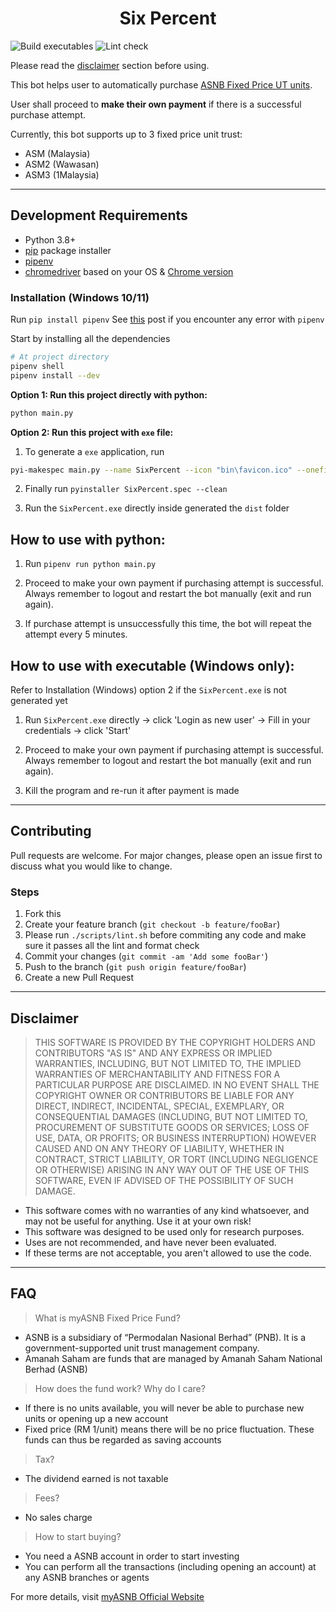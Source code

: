 <h1 align="center">Six Percent</h1>

![Build executables](https://github.com/ngshiheng/six-percent/workflows/Build%20executables/badge.svg?branch=master)
![Lint check](https://github.com/ngshiheng/six-percent/workflows/Lint%20check/badge.svg?branch=master)

Please read the [disclaimer](##Disclaimer) section before using.

This bot helps user to automatically purchase [ASNB Fixed Price UT units](##FAQ).

User shall proceed to **make their own payment** if there is a successful purchase attempt.

Currently, this bot supports up to 3 fixed price unit trust:

-   ASM (Malaysia)
-   ASM2 (Wawasan)
-   ASM3 (1Malaysia)

---

## Development Requirements

-   Python 3.8+
-   [pip](https://pip.pypa.io/en/stable/) package installer
-   [pipenv](https://pypi.org/project/pipenv/)
-   [chromedriver](https://chromedriver.chromium.org/downloads) based on your OS & [Chrome version](chrome://settings/help)

### Installation (Windows 10/11)

Run `pip install pipenv` See [this](https://stackoverflow.com/questions/46041719/windows-reports-error-when-trying-to-install-package-using-pipenv) post if you encounter any error with `pipenv`

Start by installing all the dependencies

```bash
# At project directory
pipenv shell
pipenv install --dev
```

**Option 1: Run this project directly with python:**

```bash
python main.py
```

**Option 2: Run this project with `exe` file:**

1. To generate a `exe` application, run

```sh
pyi-makespec main.py --name SixPercent --icon "bin\favicon.ico" --onefile --console --add-binary "bin\driver\chromedriver.exe;bin\driver\\"
```

2. Finally run `pyinstaller SixPercent.spec --clean`

3. Run the `SixPercent.exe` directly inside generated the `dist` folder

## How to use with python:

1. Run `pipenv run python main.py`

2. Proceed to make your own payment if purchasing attempt is successful. Always remember to logout and restart the bot manually (exit and run again).

3. If purchase attempt is unsuccessfully this time, the bot will repeat the attempt every 5 minutes.

## How to use with executable (Windows only):

Refer to Installation (Windows) option 2 if the `SixPercent.exe` is not generated yet

1. Run `SixPercent.exe` directly -> click 'Login as new user' -> Fill in your credentials -> click 'Start'

2. Proceed to make your own payment if purchasing attempt is successful. Always remember to logout and restart the bot manually (exit and run again).

3. Kill the program and re-run it after payment is made

---

## Contributing

Pull requests are welcome. For major changes, please open an issue first to discuss what you would like to change.

### Steps

1. Fork this
2. Create your feature branch (`git checkout -b feature/fooBar`)
3. Please run `./scripts/lint.sh` before commiting any code and make sure it passes all the lint and format check
4. Commit your changes (`git commit -am 'Add some fooBar'`)
5. Push to the branch (`git push origin feature/fooBar`)
6. Create a new Pull Request

---

## Disclaimer

> THIS SOFTWARE IS PROVIDED BY THE COPYRIGHT HOLDERS AND CONTRIBUTORS "AS IS" AND ANY EXPRESS OR IMPLIED WARRANTIES, INCLUDING, BUT NOT LIMITED TO, THE IMPLIED WARRANTIES OF MERCHANTABILITY AND FITNESS FOR A PARTICULAR PURPOSE ARE DISCLAIMED. IN NO EVENT SHALL THE COPYRIGHT OWNER OR CONTRIBUTORS BE LIABLE FOR ANY DIRECT, INDIRECT, INCIDENTAL, SPECIAL, EXEMPLARY, OR CONSEQUENTIAL DAMAGES (INCLUDING, BUT NOT LIMITED TO, PROCUREMENT OF SUBSTITUTE GOODS OR SERVICES; LOSS OF USE, DATA, OR PROFITS; OR BUSINESS INTERRUPTION) HOWEVER CAUSED AND ON ANY THEORY OF LIABILITY, WHETHER IN CONTRACT, STRICT LIABILITY, OR TORT (INCLUDING NEGLIGENCE OR OTHERWISE) ARISING IN ANY WAY OUT OF THE USE OF THIS SOFTWARE, EVEN IF ADVISED OF THE POSSIBILITY OF SUCH DAMAGE.

-   This software comes with no warranties of any kind whatsoever, and may not be useful for anything. Use it at your own risk!
-   This software was designed to be used only for research purposes.
-   Uses are not recommended, and have never been evaluated.
-   If these terms are not acceptable, you aren't allowed to use the code.

---

## FAQ

> What is myASNB Fixed Price Fund?

-   ASNB is a subsidiary of “Permodalan Nasional Berhad” (PNB). It is a government-supported unit trust management company.
-   Amanah Saham are funds that are managed by Amanah Saham National Berhad (ASNB)

> How does the fund work? Why do I care?

-   If there is no units available, you will never be able to purchase new units or opening up a new account
-   Fixed price (RM 1/unit) means there will be no price fluctuation. These funds can thus be regarded as saving accounts

> Tax?

-   The dividend earned is not taxable

> Fees?

-   No sales charge

> How to start buying?

-   You need a ASNB account in order to start investing
-   You can perform all the transactions (including opening an account) at any ASNB branches or agents

For more details, visit [myASNB Official Website](https://www.myasnb.com.my/)
